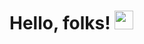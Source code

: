 # Hello, folks! <img src="https://raw.githubusercontent.com/MartinHeinz/MartinHeinz/master/wave.gif" width="30px">


<!--
**00MB/00MB** is a ✨ _special_ ✨ repository because its `README.md` (this file) appears on your GitHub profile.
